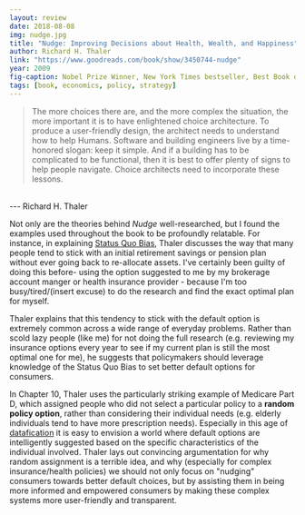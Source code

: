 ```yaml
---
layout: review
date: 2018-08-08
img: nudge.jpg
title: "Nudge: Improving Decisions about Health, Wealth, and Happiness"
author: Richard H. Thaler
link: "https://www.goodreads.com/book/show/3450744-nudge"
year: 2009
fig-caption: Nobel Prize Winner, New York Times bestseller, Best Book of the Year by The Economist and the Financial Times
tags: [book, economics, policy, strategy]
---
```



> The more choices there are, and the more complex the situation, the more important it is to have enlightened choice architecture. To produce a user-friendly design, the architect needs to understand how to help Humans. Software and building engineers live by a time-honored slogan: keep it simple. And if a building has to be complicated to be functional, then it is best to offer plenty of signs to help people navigate. Choice architects need to incorporate these lessons.
<br>
--- Richard H. Thaler

<br>

Not only are the theories behind *Nudge* well-researched, but I found the examples used throughout the book to be profoundly relatable. For instance, in explaining [Status Quo Bias](https://www.behavioraleconomics.com/resources/mini-encyclopedia-of-be/status-quo-bias/), Thaler discusses the way that many people tend to stick with an initial retirement savings or pension plan without ever going back to re-allocate assets. I've certainly been guilty of doing this before- using the option suggested to me by my brokerage account manger or health insurance provider - because I'm too busy/tired/(insert excuse) to do the research and find the exact optimal plan for myself.

Thaler explains that this tendency to stick with the default option is extremely common across a wide range of everyday problems. Rather than scold lazy people (like me) for not doing the full research (e.g. reviewing my insurance options every year to see if my current plan is still the most optimal one for me), he suggests that policymakers should leverage knowledge of the Status Quo Bias to set better default options for consumers.

In Chapter 10, Thaler uses the particularly striking example of Medicare Part D, which assigned people who did not select a particular policy to a **random policy option**, rather than considering their individual needs (e.g. elderly individuals tend to have more prescription needs). Especially in this age of <a href="/big-data/">datafication</a> it is easy to envision a world where default options are intelligently suggested based on the specific characteristics of the individual involved. Thaler lays out convincing argumentation for why random assignment is a terrible idea, and why (especially for complex insurance/health policies) we should not only focus on "nudging" consumers towards better default choices, but by assisting them in being more informed and empowered consumers by making these complex systems more user-friendly and transparent.
